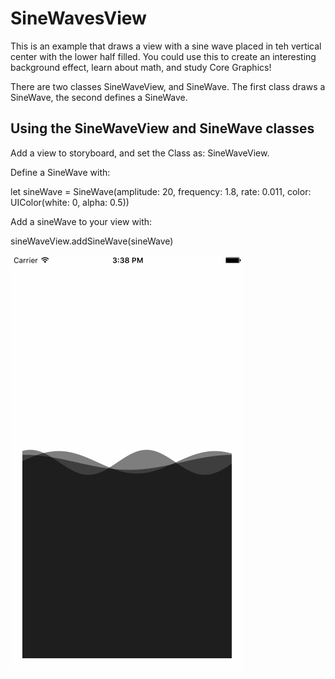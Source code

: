# SineWavesView

This is an example that draws a view with a sine wave placed in teh vertical center with the lower half filled. 
You could use this to create an interesting background effect, learn about math, and study Core Graphics!

There are two classes SineWaveView, and SineWave. The first class draws a SineWave, the second defines a SineWave. 

## Using the SineWaveView and SineWave classes

Add a view to storyboard, and set the Class as: SineWaveView. 

Define a SineWave with: 

let sineWave = SineWave(amplitude: 20, frequency: 1.8, rate: 0.011, color: UIColor(white: 0, alpha: 0.5))

Add a sineWave to your view with: 

sineWaveView.addSineWave(sineWave)

![Screen Shot](SineWaveView.gif)

